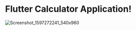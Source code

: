 # Flutter Calculator Application!
![Screenshot_1597272241_540x960](https://user-images.githubusercontent.com/45017054/90075803-eb925700-dd06-11ea-9cae-fc2472b965f4.jpg)
